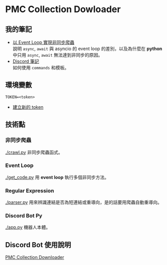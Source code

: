 # PMC Collection Dowloader
## 我的筆記
* [以 Event Loop 實現非同步爬蟲](https://hackmd.io/@paul90317/event_loop)  
說明 `async`, `await` 與 asyncio 的 event loop 的差別，以及為什麼在 **python** 中只用 `async`, `await` 無法達到非同步的原因。
* [Discord 筆記](https://hackmd.io/@paul90317/dscord_bot)  
如何使用 `commands` 和模板。
## 環境變數
```env
TOKEN=<token>
```
* [建立新的 token](https://discord.com/developers/applications)
## 技術點
### 非同步爬蟲
[./crawl.py](./crawl.py)
非同步爬蟲函式。
### Event Loop
[./get_code.py](./get_code.py)
用 **event loop** 執行多個非同步方法。
### Regular Expression
[./parser.py](./parser.py)
用來辨識連結是否為短連結或重導向，是的話要用爬蟲自動重導向。
### Discord Bot Py
[./app.py](./app.py) 機器人本體。
## Discord Bot 使用說明
[PMC Collection Downloader](https://www.planetminecraft.com/mod/collection-downloader-discord-bot-5470111/)